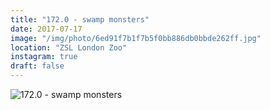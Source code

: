 ```yaml
---
title: "172.0 - swamp monsters"
date: 2017-07-17
image: "/img/photo/6ed91f7b1f7b5f0bb886db0bbde262ff.jpg"
location: "ZSL London Zoo"
instagram: true
draft: false
---
```


![172.0 - swamp monsters](/img/photo/6ed91f7b1f7b5f0bb886db0bbde262ff.jpg)
